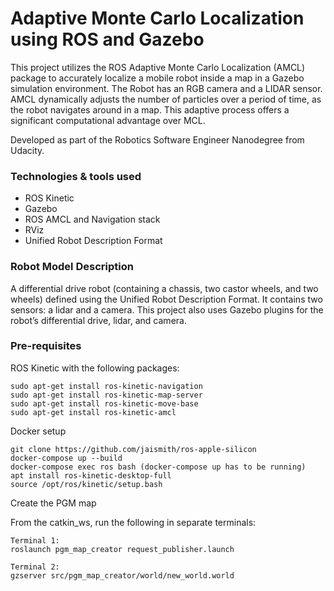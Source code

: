 # Adaptive Monte Carlo Localization using ROS and Gazebo

This project utilizes the ROS Adaptive Monte Carlo Localization (AMCL) package to accurately localize a mobile robot inside a map in a Gazebo simulation environment. The Robot has an RGB camera and a LIDAR sensor. AMCL dynamically adjusts the number of particles over a period of time, as the robot navigates around in a map. This adaptive process offers a significant computational advantage over MCL.

Developed as part of the Robotics Software Engineer Nanodegree from Udacity.

### Technologies & tools used
 - ROS Kinetic
 - Gazebo
 - ROS AMCL and Navigation stack
 - RViz
 - Unified Robot Description Format

### Robot Model Description
A differential drive robot (containing a chassis, two castor wheels, and two wheels) defined using the Unified Robot Description Format. It contains two sensors: a lidar and a camera. This project also uses Gazebo plugins for the robot’s differential drive, lidar, and camera.

### Pre-requisites

ROS Kinetic with the following packages:

    sudo apt-get install ros-kinetic-navigation
    sudo apt-get install ros-kinetic-map-server
    sudo apt-get install ros-kinetic-move-base
    sudo apt-get install ros-kinetic-amcl

Docker setup

    git clone https://github.com/jaismith/ros-apple-silicon
    docker-compose up --build
    docker-compose exec ros bash (docker-compose up has to be running)
    apt install ros-kinetic-desktop-full
    source /opt/ros/kinetic/setup.bash
    
Create the PGM map

 From the catkin_ws, run the following in separate terminals:

    Terminal 1:
    roslaunch pgm_map_creator request_publisher.launch
    
    Terminal 2:
    gzserver src/pgm_map_creator/world/new_world.world
